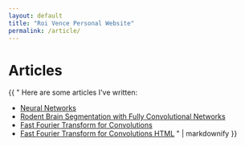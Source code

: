 ```yaml
---
layout: default
title: "Roi Vence Personal Website"
permalink: /article/
---
```


# Articles

{{ "
Here are some articles I've written:

- [Neural Networks](articles/thesisnn.md)
- [Rodent Brain Segmentation with Fully Convolutional Networks](articles/idis.md)
- [Fast Fourier Transform for Convolutions](articles/fft.md)
- [Fast Fourier Transform for Convolutions HTML](articles/fft.html)
" | markdownify }}
